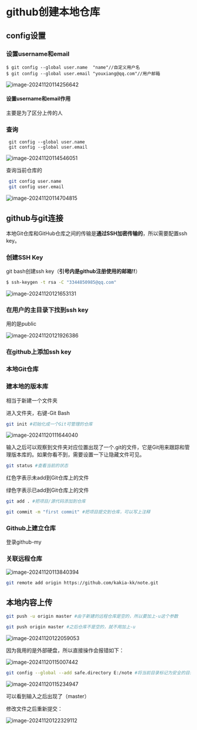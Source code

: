 # github创建本地仓库

## config设置

### 设置username和email

```shell
$ git config --global user.name  "name"//自定义用户名
$ git config --global user.email "youxiang@qq.com"//用户邮箱
```

![image-20241120114256642](C:\Users\kaka\AppData\Roaming\Typora\typora-user-images\image-20241120114256642.png)

#### 设置username和email作用

主要是为了区分上传的人

### 查询

```shell
 git config --global user.name
 git config --global user.email
```

![image-20241120114546051](C:\Users\kaka\AppData\Roaming\Typora\typora-user-images\image-20241120114546051.png)

查询当前仓库的

```bash
 git config user.name
 git config user.email
```

![image-20241120114704815](C:\Users\kaka\AppData\Roaming\Typora\typora-user-images\image-20241120114704815.png)

## github与git连接

本地Git仓库和GitHub仓库之间的传输是**通过SSH加密传输的**，所以需要配置ssh key。

### 创建SSH Key

git bash创建ssh key（**引号内是github注册使用的邮箱!!**）

```bash
$ ssh-keygen -t rsa -C "3344850985@qq.com"
```

![image-20241120121653131](C:\Users\kaka\AppData\Roaming\Typora\typora-user-images\image-20241120121653131.png)

### 在用户的主目录下找到ssh key

用的是public

![image-20241120121926386](C:\Users\kaka\AppData\Roaming\Typora\typora-user-images\image-20241120121926386.png)

### 在github上添加ssh key

### 本地Git仓库

### 建本地的版本库

相当于新建一个文件夹

进入文件夹，右键-Git Bash

```bash
git init #初始化成一个Git可管理的仓库
```

![image-20241120111644040](C:\Users\kaka\AppData\Roaming\Typora\typora-user-images\image-20241120111644040.png)

输入之后可以观察到文件夹对应位置出现了一个.git的文件，它是Git用来跟踪和管理版本库的。如果你看不到，需要设置一下让隐藏文件可见。

```bash
git status #查看当前的状态
```

红色字表示未add到Git仓库上的文件

绿色字表示已add到Git仓库上的文件

```bash
git add . #把项目/源代码添加到仓库
```

```bash
git commit -m "first commit" #把项目提交到仓库，可以写上注释
```

### Github上建立仓库

登录github-my

### 关联远程仓库

![image-20241120113840394](C:\Users\kaka\AppData\Roaming\Typora\typora-user-images\image-20241120113840394.png)

```bash
git remote add origin https://github.com/kakia-kk/note.git
```



## 本地内容上传

```bash
git push -u origin master #由于新建的远程仓库是空的，所以要加上-u这个参数
```

```bash
git push origin master #之后仓库不是空的，就不用加上-u
```

![image-20241120122059053](C:\Users\kaka\AppData\Roaming\Typora\typora-user-images\image-20241120122059053.png)

因为我用的是外部硬盘，所以直接操作会报错如下：

![image-20241120115007442](C:\Users\kaka\AppData\Roaming\Typora\typora-user-images\image-20241120115007442.png)

```bash
git config --global --add safe.directory E:/note #将当前目录标记为安全的目录
```

![image-20241120115234947](C:\Users\kaka\AppData\Roaming\Typora\typora-user-images\image-20241120115234947.png)

可以看到输入之后出现了（master）

修改文件之后重新提交：

![image-20241120122329112](C:\Users\kaka\AppData\Roaming\Typora\typora-user-images\image-20241120122329112.png)